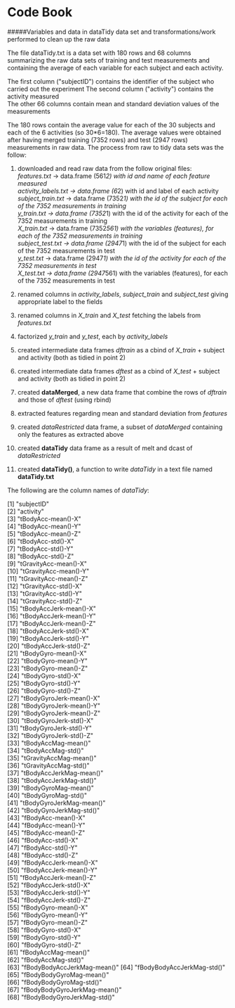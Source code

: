 Code Book
============

#####Variables and data in dataTidy data set and transformations/work performed to clean up the raw data  


The file dataTidy.txt is a data set with 180 rows and 68 columns summarizing the raw data sets of training and test measurements and containing the average of each variable for each subject and each activity.  

The first column ("subjectID") contains the identifier of the subject who carried out the experiment
The second column ("activity")  contains the activity measured  
The other 66 columns contain mean and standard deviation values of the measurements

The 180 rows contain the average value for each of the 30 subjects and each of the 6 activities (so 30*6=180).
The average values were obtained after having merged training (7352 rows) and test (2947 rows) measurements in raw data. 
The process from raw to tidy data sets was the follow:   

1. downloaded and read raw data from the follow original files:  
   *features.txt* -> data.frame (561*2) with id and name of each feature measured  
   *activity_labels.txt* -> data.frame (6*2) with id and label of each activity
   *subject_train.txt* -> data.frame (7352*1) with the id of the subject for each of the 7352 measurements in training  
   *y_train.txt* -> data.frame (7352*1) with the id of the activity for each of the 7352 measurements in training  
   *X_train.txt* -> data.frame (7352*561) with the variables (features), for each of the 7352 measurements in training  
   *subject_test.txt* -> data.frame (2947*1) with the id of the subject for each of the 7352 measurements in test  
   *y_test.txt* -> data.frame (2947*1) with the id of the activity for each of the 7352 measurements in test  
   *X_test.txt* -> data.frame (2947*561) with the variables (features), for each of the 7352 measurements in test   

2. renamed columns in *activity_labels*, *subject_train* and *subject_test* giving appropriate label to the fields  

3. renamed columns in *X_train* and *X_test* fetching the labels from *features.txt*  
 
4. factorized *y_train* and *y_test*, each by *activity_labels*  

5. created intermediate data frames *dftrain* as a cbind of *X_train* + subject and activity (both as tidied in point 2)  

6. created intermediate data frames *dftest* as a cbind of *X_test* + subject and activity (both as tidied in point 2)  

7. created **dataMerged**, a new data frame that combine the rows of *dftrain* and those of *dftest* (using rbind)  

8. extracted features regarding mean and standard deviation from *features*  

9. created *dataRestricted* data frame, a subset of *dataMerged* containing only the features as extracted above  

10. created **dataTidy** data frame as a result of melt and dcast of *dataRestricted*  

11. created **dataTidy()**, a function to write _dataTidy_ in a text file named **dataTidy.txt**  



The following are the column names of _dataTidy_:

 [1] "subjectID"                  
 [2] "activity"                   
 [3] "tBodyAcc-mean()-X"          
 [4] "tBodyAcc-mean()-Y"          
 [5] "tBodyAcc-mean()-Z"          
 [6] "tBodyAcc-std()-X"           
 [7] "tBodyAcc-std()-Y"           
 [8] "tBodyAcc-std()-Z"           
 [9] "tGravityAcc-mean()-X"       
[10] "tGravityAcc-mean()-Y"       
[11] "tGravityAcc-mean()-Z"       
[12] "tGravityAcc-std()-X"        
[13] "tGravityAcc-std()-Y"        
[14] "tGravityAcc-std()-Z"        
[15] "tBodyAccJerk-mean()-X"      
[16] "tBodyAccJerk-mean()-Y"      
[17] "tBodyAccJerk-mean()-Z"      
[18] "tBodyAccJerk-std()-X"       
[19] "tBodyAccJerk-std()-Y"       
[20] "tBodyAccJerk-std()-Z"       
[21] "tBodyGyro-mean()-X"         
[22] "tBodyGyro-mean()-Y"         
[23] "tBodyGyro-mean()-Z"         
[24] "tBodyGyro-std()-X"          
[25] "tBodyGyro-std()-Y"          
[26] "tBodyGyro-std()-Z"          
[27] "tBodyGyroJerk-mean()-X"     
[28] "tBodyGyroJerk-mean()-Y"     
[29] "tBodyGyroJerk-mean()-Z"     
[30] "tBodyGyroJerk-std()-X"      
[31] "tBodyGyroJerk-std()-Y"      
[32] "tBodyGyroJerk-std()-Z"      
[33] "tBodyAccMag-mean()"         
[34] "tBodyAccMag-std()"          
[35] "tGravityAccMag-mean()"      
[36] "tGravityAccMag-std()"       
[37] "tBodyAccJerkMag-mean()"     
[38] "tBodyAccJerkMag-std()"      
[39] "tBodyGyroMag-mean()"        
[40] "tBodyGyroMag-std()"         
[41] "tBodyGyroJerkMag-mean()"    
[42] "tBodyGyroJerkMag-std()"     
[43] "fBodyAcc-mean()-X"          
[44] "fBodyAcc-mean()-Y"          
[45] "fBodyAcc-mean()-Z"          
[46] "fBodyAcc-std()-X"           
[47] "fBodyAcc-std()-Y"           
[48] "fBodyAcc-std()-Z"           
[49] "fBodyAccJerk-mean()-X"      
[50] "fBodyAccJerk-mean()-Y"      
[51] "fBodyAccJerk-mean()-Z"      
[52] "fBodyAccJerk-std()-X"       
[53] "fBodyAccJerk-std()-Y"       
[54] "fBodyAccJerk-std()-Z"       
[55] "fBodyGyro-mean()-X"         
[56] "fBodyGyro-mean()-Y"         
[57] "fBodyGyro-mean()-Z"         
[58] "fBodyGyro-std()-X"          
[59] "fBodyGyro-std()-Y"          
[60] "fBodyGyro-std()-Z"          
[61] "fBodyAccMag-mean()"         
[62] "fBodyAccMag-std()"          
[63] "fBodyBodyAccJerkMag-mean()" 
[64] "fBodyBodyAccJerkMag-std()"  
[65] "fBodyBodyGyroMag-mean()"    
[66] "fBodyBodyGyroMag-std()"     
[67] "fBodyBodyGyroJerkMag-mean()"  
[68] "fBodyBodyGyroJerkMag-std()" 


